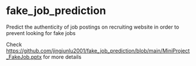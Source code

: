 # fake_job_prediction

Predict the authenticity of job postings on recruiting website in order to prevent looking for fake jobs

Check https://github.com/jingjunlu2001/fake_job_prediction/blob/main/MiniProject_FakeJob.pptx for more details

